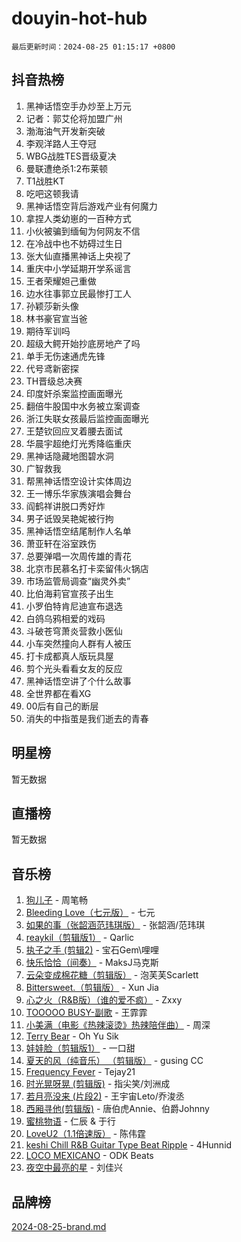 # douyin-hot-hub

`最后更新时间：2024-08-25 01:15:17 +0800`

## 抖音热榜

1. 黑神话悟空手办炒至上万元
1. 记者：郭艾伦将加盟广州
1. 渤海油气开发新突破
1. 李观洋路人王夺冠
1. WBG战胜TES晋级夏决
1. 曼联遭绝杀1:2布莱顿
1. T1战胜KT
1. 吃吧这顿我请
1. 黑神话悟空背后游戏产业有何魔力
1. 拿捏人类幼崽的一百种方式
1. 小伙被骗到缅甸为何网友不信
1. 在冷战中也不妨碍过生日
1. 张大仙直播黑神话上央视了
1. 重庆中小学延期开学系谣言
1. 王者荣耀妲己重做
1. 边水往事郭立民最惨打工人
1. 孙颖莎新头像
1. 林书豪官宣当爸
1. 期待军训吗
1. 超级大鳄开始抄底房地产了吗
1. 单手无伤速通虎先锋
1. 代号鸢新密探
1. TH晋级总决赛
1. 印度奸杀案监控画面曝光
1. 翻倍牛股国中水务被立案调查
1. 浙江失联女孩最后监控画面曝光
1. 王楚钦回应叉着腰去面试
1. 华晨宇超绝灯光秀降临重庆
1. 黑神话隐藏地图碧水洞
1. 广智救我
1. 帮黑神话悟空设计实体周边
1. 王一博乐华家族演唱会舞台
1. 阎鹤祥讲脱口秀好炸
1. 男子诋毁吴艳妮被行拘
1. 黑神话悟空结尾制作人名单
1. 萧亚轩在浴室跌伤
1. 总要弹唱一次周传雄的青花
1. 北京市民慕名打卡栾留伟火锅店
1. 市场监管局调查“幽灵外卖”
1. 比伯海莉官宣孩子出生
1. 小罗伯特肯尼迪宣布退选
1. 白鸽乌鸦相爱的戏码
1. 斗破苍穹萧炎营救小医仙
1. 小车突然撞向人群有人被压
1. 打卡成都真人版玩具屋
1. 剪个光头看看女友的反应
1. 黑神话悟空讲了个什么故事
1. 全世界都在看XG
1. 00后有自己的断层
1. 消失的中指茧是我们逝去的青春

## 明星榜

暂无数据

## 直播榜

暂无数据

## 音乐榜

1. [狗儿子](https://sf5-hl-cdn-tos.douyinstatic.com/obj/tos-cn-ve-2774/osvuItF7HhQ8nfz5BHDCMbu5ZOmgxBGtmcEpfn) - 周笔畅
1. [Bleeding Love（七元版）](https://sf5-hl-cdn-tos.douyinstatic.com/obj/tos-cn-ve-2774/oEgC9eZFHQ1MfSRnrfkzFp8AayDWqAQMABBgUs) - 七元
1. [如果的事（张韶涵范玮琪版）](https://sf5-hl-cdn-tos.douyinstatic.com/obj/tos-cn-ve-2774/owI7MDDyzHddFIDNOFiTf8qYP1fafEiAgmjsCv) - 张韶涵/范玮琪
1. [reaykil（剪辑版1）](https://sf3-cdn-tos.douyinstatic.com/obj/tos-cn-ve-2774/osSIWpEdiiBoAWKQMsIBhmw1wUEJn5z20ANfA9) - Qarlic
1. [执子之手 (剪辑2)](https://sf5-hl-cdn-tos.douyinstatic.com/obj/tos-cn-ve-2774/oUoZLQjCc31XzqsBnBQUNgeKtYPBcgbFDwtfcu) - 宝石Gem\哩哩
1. [快乐恰恰（间奏）](https://sf5-hl-cdn-tos.douyinstatic.com/obj/tos-cn-ve-2774/oMesum3HvWQXJxuMFeVYzf54o2QzH5aEBPOCAn) - MaksJ马克斯
1. [云朵变成棉花糖（剪辑版）](https://sf5-hl-cdn-tos.douyinstatic.com/obj/tos-cn-ve-2774/o8LC84GQLALFfXeyJmh8KE61byVQYMMeAZLfEI) - 泡芙芙Scarlett
1. [Bittersweet.（剪辑版）](https://sf5-hl-cdn-tos.douyinstatic.com/obj/tos-cn-ve-2774/oIR5xcAceFQosUeHXGzNQpCesIBELaANA2RYoJ) - Xun Jia
1. [心之火（R&B版）（谁的爱不疯）](https://sf6-cdn-tos.douyinstatic.com/obj/tos-cn-ve-2774/okemkEDaIBBE3OosftCgMxlFkLQZRw37t36ZQv) - Zxxy
1. [TOOOOO BUSY-副歌](https://sf3-cdn-tos.douyinstatic.com/obj/tos-cn-ve-2774/o0fmjGZetNDjSM5EimFs2QlzBg30YgByJMRQrC) - 王霏霏
1. [小美满（电影《热辣滚烫》热辣陪伴曲）](https://sf3-cdn-tos.douyinstatic.com/obj/tos-cn-ve-2774/o0GAn2lSgfZIDUgtevCGDQYnFg4CwnrBaxbTZL) - 周深
1. [Terry Bear](https://sf3-cdn-tos.douyinstatic.com/obj/tos-cn-ve-2774/oY98zQoBzAv3LMriiCP1nBInWAHWfS2wisMjSc) - Oh Yu Sik
1. [娃娃脸（剪辑版1）](https://sf5-hl-cdn-tos.douyinstatic.com/obj/tos-cn-ve-2774/oIimSCgQoNUePTAZ1Ba7TeADY4KetGYsVFeaaB) - 一口甜
1. [夏天的风（纯音乐） （剪辑版）](https://sf5-hl-cdn-tos.douyinstatic.com/obj/tos-cn-ve-2774/oUzLjBZZFQAoNRmGokEeD5zfQCObp6UeFAnTa6) - gusing CC
1. [Frequency Fever](https://sf3-cdn-tos.douyinstatic.com/obj/tos-cn-ve-2774/os94PCgvfCQSGh1ogDZmrFB6eEACFtZXwHEYHh) - Tejay21
1. [时光晃呀晃 (剪辑版)](https://sf5-hl-cdn-tos.douyinstatic.com/obj/tos-cn-ve-2774/o8ACeQem3gwI1x3GIYGAfKG0LJebKFRJDwRwyW) - 指尖笑/刘洲成
1. [若月亮没来 (片段2)](https://sf5-hl-cdn-tos.douyinstatic.com/obj/tos-cn-ve-2774/ocQavLLjkCOeDxGyYeIMGgNAIwJ0QXE1Ve3Fzv) - 王宇宙Leto/乔浚丞
1. [西厢寻他(剪辑版)](https://sf3-cdn-tos.douyinstatic.com/obj/tos-cn-ve-2774/oUsAVfAQKlRNxEv5qxvIB8o5qmIWUcXbzJKJhw) - 唐伯虎Annie、伯爵Johnny
1. [蜜桃物语](https://sf5-hl-cdn-tos.douyinstatic.com/obj/tos-cn-ve-2774/oIhOSCZtIACtYU4XQkngiW9kCBfVD1Fz9IYeqL) - 仁辰 & 于行
1. [LoveU2（1.1倍速版）](https://sf3-cdn-tos.douyinstatic.com/obj/tos-cn-ve-2774/oQMeDffLaEmgMwgCOEMAFCI6INzoFPgWdD0rsa) - 陈伟霆
1. [keshi Chill R&B Guitar Type Beat Ripple](https://sf5-hl-cdn-tos.douyinstatic.com/obj/tos-cn-ve-2774/okQIfmitAB3HpgZQo0YCEFEACcDhQngn0fkFIC) - 4Hunnid
1. [LOCO MEXICANO](https://sf5-hl-cdn-tos.douyinstatic.com/obj/tos-cn-ve-2774/owxVoxJorA4ILBfsMAjU6t7O1xW9w0tS7EYzh6) - ODK Beats
1. [夜空中最亮的星](https://sf3-cdn-tos.douyinstatic.com/obj/tos-cn-ve-2774/o4IfgGwqqnFeXEMGaS8JBzJAdayAaCeoxqbjCD) - 刘佳兴

## 品牌榜

[2024-08-25-brand.md](2024-08-25-brand.md)
